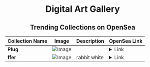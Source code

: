 <div align="center">

# Digital Art Gallery

## Trending Collections on OpenSea

| Collection Name                       | Image                                                                                     | Description                       | OpenSea Link                                                                                          |
|---------------------------------------|-------------------------------------------------------------------------------------------|-----------------------------------|--------------------------------------------------------------------------------------------------------|
| **Plug** | ![Image](https://i.seadn.io/s/raw/files/553409a0d0eec7703e9aa666d490ddfe.jpg?w=500&auto=format?w=200&auto=format) |  | <details><summary>Link</summary>[Plug](https://opensea.io/collection/plug-17)</details> |
| **ffer** | ![Image](https://i.seadn.io/s/raw/files/a97481b7f8d7a9446b44dfdddb5d017c.png?w=500&auto=format?w=200&auto=format) | rabbit white | <details><summary>Link</summary>[ffer](https://opensea.io/collection/ffer-3)</details> |

</div>